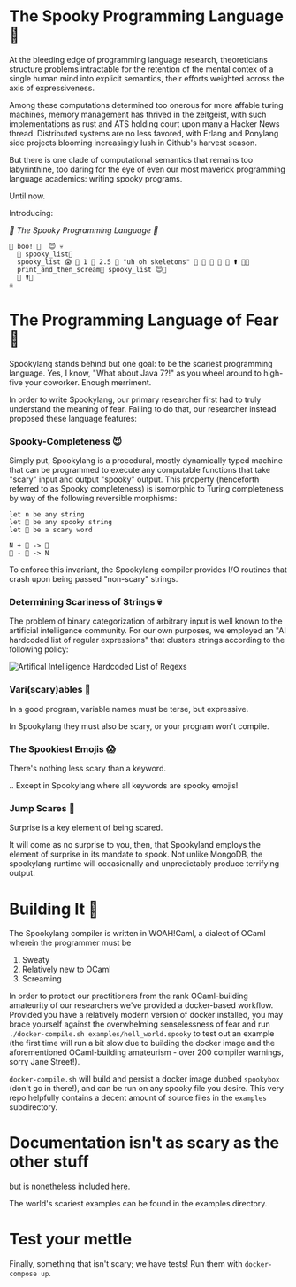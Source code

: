 # The Spooky Programming Language 👻

At the bleeding edge of programming language research, theoreticians structure problems intractable for the retention of the mental contex of a single human mind into explicit semantics, their efforts weighted across the axis of expressiveness.

Among these computations determined too onerous for more affable turing machines, memory management has thrived in the zeitgeist, with such implementations as rust and ATS holding court upon many a Hacker News thread. Distributed systems are no less favored, with Erlang and Ponylang side projects blooming increasingly lush in Github's harvest season.

But there is one clade of computational semantics that remains too labyrinthine, too daring for the eye of even our most maverick programming language academics: writing spooky programs.

Until now.

Introducing:

_🎃 The Spooky Programming Language 🎃_

```
👻 boo! 👿  😈 💀
  🤡 spooky_list🎃
  spooky_list 😱 🍫 1 🍬 2.5 🍬 "uh oh skeletons" 🍬 🌝 🍬 🌚 🍬 ⚰️ 🍭🎃
  print_and_then_scream👿 spooky_list 😈🎃
  🍬 ⚰️🎃
☠️

```

# The Programming Language of Fear 🌚

Spookylang stands behind but one goal: to be the scariest programming language. Yes, I know, "What about Java 7?!" as you wheel around to high-five your coworker. Enough merriment.

In order to write Spookylang, our primary researcher first had to truly understand the meaning of fear. Failing to do that, our researcher instead proposed these language features:



### Spooky-Completeness 😈

Simply put, Spookylang is a procedural, mostly dynamically typed machine that can be programmed to execute any computable functions that take "scary" input and output "spooky" output. This property (henceforth referred to as Spooky completeness) is isomorphic to Turing completeness by way of the following reversible morphisms:

```
let n be any string 
let 🤡 be any spooky string
let 🎃 be a scary word

N + 🎃 -> 🤡
🤡 - 🎃 -> N
```

To enforce this invariant, the Spookylang compiler provides I/O routines that crash upon being passed "non-scary" strings.



### Determining Scariness of Strings 💀

The problem of binary categorization of arbitrary input is well known to the artificial intelligence community. For our own purposes, we employed an "AI hardcoded list of regular expressions" that clusters strings according to the following policy:

![Artifical Intelligence Hardcoded List of Regexs](https://i.imgur.com/Jde71bT.png "SVM - Support Very Mhardcoded lists of regexs")



### Vari(scary)ables 👹

In a good program, variable names must be terse, but expressive.

In Spookylang they must also be scary, or your program won't compile.



### The Spookiest Emojis 😱

There's nothing less scary than a keyword.

.. Except in Spookylang where all keywords are spooky emojis!



### Jump Scares 🤡

Surprise is a key element of being scared.

It will come as no surprise to you, then, that Spookyland employs the element of surprise in its mandate to spook. Not unlike MongoDB, the spookylang runtime will occasionally and unpredictably produce terrifying output.


# Building It 🍬

The Spookylang compiler is written in WOAH!Caml, a dialect of OCaml wherein the programmer must be

1. Sweaty
2. Relatively new to OCaml
3. Screaming

In order to protect our practitioners from the rank OCaml-building amateurity of our researchers we've provided a docker-based workflow. Provided you have a relatively modern version of docker installed, you may brace yourself against the overwhelming senselessness of fear and run `./docker-compile.sh examples/hell_world.spooky` to test out an example (the first time will run a bit slow due to building the docker image and the aforementioned OCaml-building amateurism - over 200 compiler warnings, sorry Jane Street!).

`docker-compile.sh` will build and persist a docker image dubbed `spookybox` (don't go in there!), and can be run on any spooky file you desire. This very repo helpfully contains a decent amount of source files in the `examples` subdirectory.


# Documentation isn't as scary as the other stuff

but is nonetheless included [here](docs/reference.md).

The world's scariest examples can be found in the examples directory.


# Test your mettle

Finally, something that isn't scary; we have tests! Run them with `docker-compose up`.
